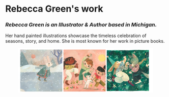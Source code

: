 # Rebecca Green's work

### _Rebecca Green is an Illustrator & Author based in Michigan._

Her hand painted illustrations showcase the timeless celebration of seasons, story, and home. She is most known for her work in picture books.

<figure><img src="../.gitbook/assets/CleanShot 2023-01-25 at 19.27.15@2x.png" alt=""><figcaption></figcaption></figure>

